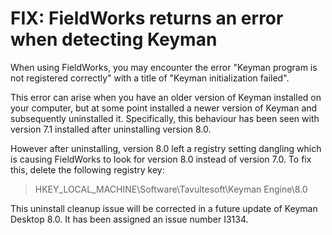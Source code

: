 # FIX: FieldWorks returns an error when detecting Keyman 

<p>When using FieldWorks, you may encounter the error "Keyman program is not registered correctly" with a title of "Keyman initialization failed".</p>

<p>This error can arise when you have an older version of Keyman installed on your computer, but at some point installed a newer version of Keyman and subsequently uninstalled it.  Specifically, this behaviour has been seen with version 7.1 installed after uninstalling version 8.0.</p>

<p>However after uninstalling, version 8.0 left a registry setting dangling which is causing FieldWorks to look for version 8.0 instead of version 7.0.  To fix this, delete the following registry key:</p>

<blockquote>HKEY_LOCAL_MACHINE\Software\Tavultesoft\Keyman Engine\8.0</blockquote>

<p>This uninstall cleanup issue will be corrected in a future update of Keyman Desktop 8.0. It has been assigned an issue number I3134.</p>

